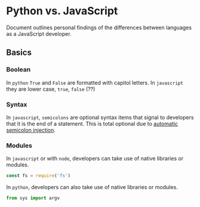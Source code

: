 # Python vs. JavaScript

Document outlines personal findings of the differences between languages as a JavaScript developer.

## Basics

### Boolean

In `python` `True` and `False` are formatted with capitol letters.
In `javascript` they are lower case, `true`, `false` (??)

### Syntax

In `javascript`, `semicolons` are optional syntax items that signal to developers that it is the end of a statement. This is total optional due to [automatic semicolon injection](https://flaviocopes.com/javascript-automatic-semicolon-insertion/).

### Modules

In `javascript` or with `node`, developers can take use of native libraries or modules.

```js
const fs = require('fs')
```

In `python`, developers can also take use of native libraries or modules.

```py
from sys import argv
```